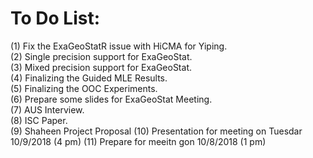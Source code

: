 # To Do List:
(1) Fix the ExaGeoStatR issue with HiCMA for Yiping.<br />
(2) Single precision support for ExaGeoStat.<br />
(3) Mixed precision support for ExaGeoStat.<br />
(4) Finalizing the Guided MLE Results.<br />
(5) Finalizing the OOC Experiments.<br />
(6) Prepare some slides for ExaGeoStat Meeting.<br />
(7) AUS Interview.<br />
(8) ISC Paper.<br />
(9) Shaheen Project Proposal
(10) Presentation for meeting on Tuesdar 10/9/2018  (4 pm)
(11) Prepare for meeitn gon 10/8/2018 (1 pm)
